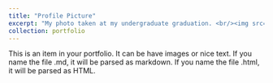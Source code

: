 ```yaml
---
title: "Profile Picture"
excerpt: "My photo taken at my undergraduate graduation. <br/><img src='/images/profile_photo.jpg'>"
collection: portfolio
---
```


This is an item in your portfolio. It can be have images or nice text. If you name the file .md, it will be parsed as markdown. If you name the file .html, it will be parsed as HTML. 
